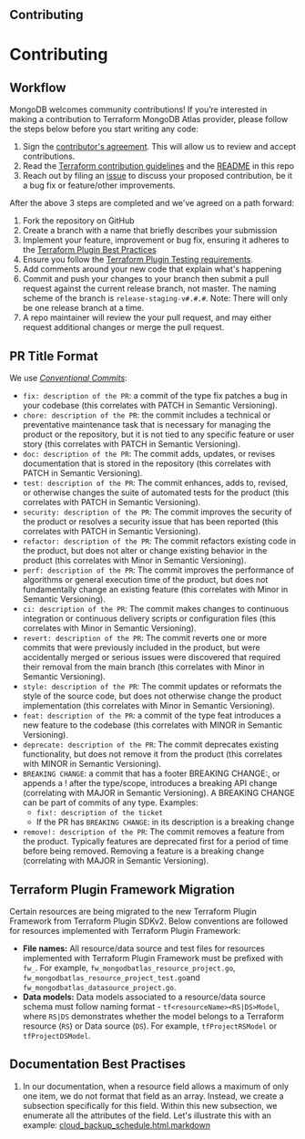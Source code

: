 Contributing
---------------------------

# Contributing

## Workflow

MongoDB welcomes community contributions! If you’re interested in making a contribution to  Terraform MongoDB Atlas provider, please follow the steps below before you start writing any code:

1. Sign the [contributor's agreement](http://www.mongodb.com/contributor). This will allow us to review and accept contributions.
1. Read the [Terraform contribution guidelines](https://www.terraform.io/docs/extend/community/contributing.html) and the [README](https://github.com/mongodb/terraform-provider-mongodbatlas/blob/master/README.md) in this repo
1. Reach out by filing an [issue](https://github.com/mongodb/terraform-provider-mongodbatlas/issues) to discuss your proposed contribution, be it a bug fix or feature/other improvements.  

After the above 3 steps are completed and we've agreed on a path forward:
1. Fork the repository on GitHub
1. Create a branch with a name that briefly describes your submission
1. Implement your feature, improvement or bug fix, ensuring it adheres to the [Terraform Plugin Best Practices](https://www.terraform.io/docs/extend/best-practices/index.html)
1. Ensure you follow the [Terraform Plugin Testing requirements](https://www.terraform.io/docs/extend/testing/index.html).
1. Add comments around your new code that explain what's happening
1. Commit and push your changes to your branch then submit a pull request against the current release branch, not master.  The naming scheme of the branch is `release-staging-v#.#.#`. Note: There will only be one release branch at a time.  
1. A repo maintainer will review the your pull request, and may either request additional changes or merge the pull request.

## PR Title Format
We use [*Conventional Commits*](https://www.conventionalcommits.org/):
- `fix: description of the PR`: a commit of the type fix patches a bug in your codebase (this correlates with PATCH in Semantic Versioning).
- `chore: description of the PR`: the commit includes a technical or preventative maintenance task that is necessary for managing the product or the repository, but it is not tied to any specific feature or user story (this correlates with PATCH in Semantic Versioning).
- `doc: description of the PR`: The commit adds, updates, or revises documentation that is stored in the repository (this correlates with PATCH in Semantic Versioning).
- `test: description of the PR`: The commit enhances, adds to, revised, or otherwise changes the suite of automated tests for the product (this correlates with PATCH in Semantic Versioning).
- `security: description of the PR`: The commit improves the security of the product or resolves a security issue that has been reported (this correlates with PATCH in Semantic Versioning).
- `refactor: description of the PR`: The commit refactors existing code in the product, but does not alter or change existing behavior in the product (this correlates with Minor in Semantic Versioning).
- `perf: description of the PR`: The commit improves the performance of algorithms or general execution time of the product, but does not fundamentally change an existing feature (this correlates with Minor in Semantic Versioning).
- `ci: description of the PR`: The commit makes changes to continuous integration or continuous delivery scripts or configuration files (this correlates with Minor in Semantic Versioning).
- `revert: description of the PR`: The commit reverts one or more commits that were previously included in the product, but were accidentally merged or serious issues were discovered that required their removal from the main branch (this correlates with Minor in Semantic Versioning).
- `style: description of the PR`: The commit updates or reformats the style of the source code, but does not otherwise change the product implementation (this correlates with Minor in Semantic Versioning).
- `feat: description of the PR`: a commit of the type feat introduces a new feature to the codebase (this correlates with MINOR in Semantic Versioning).
- `deprecate: description of the PR`: The commit deprecates existing functionality, but does not remove it from the product (this correlates with MINOR in Semantic Versioning).
- `BREAKING CHANGE`: a commit that has a footer BREAKING CHANGE:, or appends a ! after the type/scope, introduces a breaking API change (correlating with MAJOR in Semantic Versioning). A BREAKING CHANGE can be part of commits of any type.
Examples:
  - `fix!: description of the ticket`
  - If the PR has `BREAKING CHANGE`: in its description is a breaking change
- `remove!: description of the PR`: The commit removes a feature from the product. Typically features are deprecated first for a period of time before being removed. Removing a feature is a breaking change (correlating with MAJOR in Semantic Versioning).

## Terraform Plugin Framework Migration
Certain resources are being migrated to the new Terraform Plugin Framework from Terraform Plugin SDKv2.
Below conventions are followed for resources implemented with Terraform Plugin Framework:
- **File names:** All resource/data source and test files for resources implemented with Terraform Plugin Framework must be prefixed with `fw_`. For example, `fw_mongodbatlas_resource_project.go`, `fw_mongodbatlas_resource_project_test.go`and `fw_mongodbatlas_datasource_project.go`.
- **Data models:** Data models associated to a resource/data source schema must follow naming format - `tf<resourceName><RS|DS>Model`, where `RS|DS` demonstrates whether the model belongs to a Terraform resource (`RS`) or Data source (`DS`).
For example, `tfProjectRSModel` or `tfProjectDSModel`.


## Documentation Best Practises

1. In our documentation, when a resource field allows a maximum of only one item, we do not format that field as an array. Instead, we create a subsection specifically for this field. Within this new subsection, we enumerate all the attributes of the field. Let's illustrate this with an example: [cloud_backup_schedule.html.markdown](https://github.com/mongodb/terraform-provider-mongodbatlas/blob/master/website/docs/r/cloud_backup_schedule.html.markdown?plain=1#L207)
